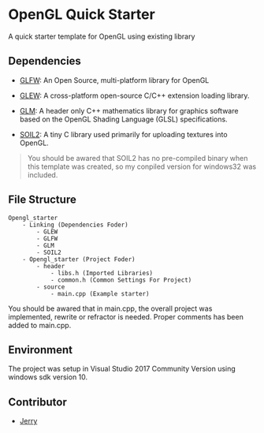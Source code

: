 # OpenGL Quick Starter
A quick starter template for OpenGL using existing library

## Dependencies
- [GLFW](https://www.glfw.org/): An Open Source, multi-platform library for OpenGL

- [GLEW](http://glew.sourceforge.net/): A cross-platform open-source C/C++ extension loading library.

- [GLM](https://glm.g-truc.net/): A header only C++ mathematics library for graphics software based on the OpenGL Shading Language (GLSL) specifications.

- [SOIL2](https://github.com/SpartanJ/soil2): A tiny C library used primarily for uploading textures into OpenGL.

> You should be awared that SOIL2 has no pre-compiled binary when this template was created, so my conpiled version for windows32 was included.

## File Structure
```
Opengl_starter
    - Linking (Dependencies Foder)
        - GLEW
        - GLFW
        - GLM
        - SOIL2
    - Opengl_starter (Project Foder)
        - header
            - libs.h (Imported Libraries)
            - common.h (Common Settings For Project)
        - source
            - main.cpp (Example starter)
```
You should be awared that in main.cpp, the overall project was implemented, rewrite or refractor is needed. Proper comments has been added to main.cpp.

## Environment
The project was setup in Visual Studio 2017 Community Version using windows sdk version 10.

## Contributor
- [Jerry](https://github.com/jerryyangboyu)